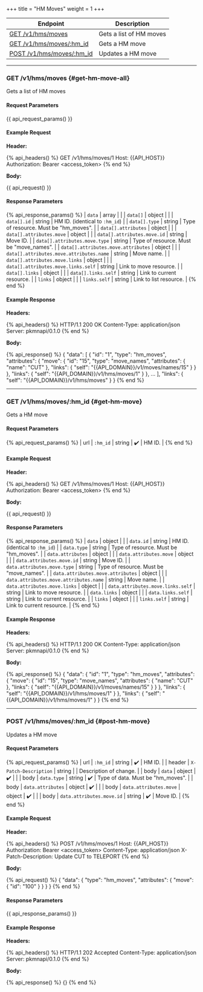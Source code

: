 +++
title = "HM Moves"
weight = 1
+++

| Endpoint                                   | Description             |
|--------------------------------------------|-------------------------|
| [GET /v1/hms/moves](#get-hm-move-all)      | Gets a list of HM moves |
| [GET /v1/hms/moves/:hm_id](#get-hm-move)   | Gets a HM move          |
| [POST /v1/hms/moves/:hm_id](#post-hm-move) | Updates a HM move       |

---

### GET /v1/hms/moves {#get-hm-move-all}

Gets a list of HM moves

#### Request Parameters

{{ api_request_params() }}

#### Example Request

**Header:**

{% api_headers() %}
GET /v1/hms/moves/1
Host: {{API_HOST}}
Authorization: Bearer <access_token>
{% end %}

**Body:**

{{ api_request() }}

#### Response Parameters

{% api_response_params() %}
| `data`                                   | array  |                                         |
| `data[]`                                 | object |                                         |
| `data[].id`                              | string | HM ID. (identical to `:hm_id`)          |
| `data[].type`                            | string | Type of resource. Must be "hm_moves".   |
| `data[].attributes`                      | object |                                         |
| `data[].attributes.move`                 | object |                                         |
| `data[].attributes.move.id`              | string | Move ID.                                |
| `data[].attributes.move.type`            | string | Type of resource. Must be "move_names". |
| `data[].attributes.move.attributes`      | object |                                         |
| `data[].attributes.move.attributes.name` | string | Move name.                              |
| `data[].attributes.move.links`           | object |                                         |
| `data[].attributes.move.links.self`      | string | Link to move resource.                  |
| `data[].links`                           | object |                                         |
| `data[].links.self`                      | string | Link to current resource.               |
| `links`                                  | object |                                         |
| `links.self`                             | string | Link to list resource.                  |
{% end %}

#### Example Response

**Headers:**

{% api_headers() %}
HTTP/1.1 200 OK
Content-Type: application/json
Server: pkmnapi/0.1.0
{% end %}

**Body:**

{% api_response() %}
{
    "data": [
        {
            "id": "1",
            "type": "hm_moves",
            "attributes": {
                "move": {
                    "id": "15",
                    "type": "move_names",
                    "attributes": {
                        "name": "CUT"
                    },
                    "links": {
                        "self": "{{API_DOMAIN}}/v1/moves/names/15"
                    }
                }
            },
            "links": {
                "self": "{{API_DOMAIN}}/v1/hms/moves/1"
            }
        },
        ...
    ],
    "links": {
        "self": "{{API_DOMAIN}}/v1/hms/moves"
    }
}
{% end %}

---

### GET /v1/hms/moves/:hm_id {#get-hm-move}

Gets a HM move

#### Request Parameters

{% api_request_params() %}
| url | `:hm_id` | string | ✔️ | HM ID. |
{% end %}

#### Example Request

**Header:**

{% api_headers() %}
GET /v1/hms/moves/1
Host: {{API_HOST}}
Authorization: Bearer <access_token>
{% end %}

**Body:**

{{ api_request() }}

#### Response Parameters

{% api_response_params() %}
| `data`                                 | object |                                         |
| `data.id`                              | string | HM ID. (identical to `:hm_id`)          |
| `data.type`                            | string | Type of resource. Must be "hm_moves".   |
| `data.attributes`                      | object |                                         |
| `data.attributes.move`                 | object |                                         |
| `data.attributes.move.id`              | string | Move ID.                                |
| `data.attributes.move.type`            | string | Type of resource. Must be "move_names". |
| `data.attributes.move.attributes`      | object |                                         |
| `data.attributes.move.attributes.name` | string | Move name.                              |
| `data.attributes.move.links`           | object |                                         |
| `data.attributes.move.links.self`      | string | Link to move resource.                  |
| `data.links`                           | object |                                         |
| `data.links.self`                      | string | Link to current resource.               |
| `links`                                | object |                                         |
| `links.self`                           | string | Link to current resource.               |
{% end %}

#### Example Response

**Headers:**

{% api_headers() %}
HTTP/1.1 200 OK
Content-Type: application/json
Server: pkmnapi/0.1.0
{% end %}

**Body:**

{% api_response() %}
{
    "data": {
        "id": "1",
        "type": "hm_moves",
        "attributes": {
            "move": {
                "id": "15",
                "type": "move_names",
                "attributes": {
                    "name": "CUT"
                },
                "links": {
                    "self": "{{API_DOMAIN}}/v1/moves/names/15"
                }
            }
        },
        "links": {
            "self": "{{API_DOMAIN}}/v1/hms/moves/1"
        }
    },
    "links": {
        "self": "{{API_DOMAIN}}/v1/hms/moves/1"
    }
}
{% end %}

---

### POST /v1/hms/moves/:hm_id {#post-hm-move}

Updates a HM move

#### Request Parameters

{% api_request_params() %}
| url    | `:hm_id`                  | string | ✔️ | HM ID.                            |
| header | `X-Patch-Description`     | string |   | Description of change.            |
| body   | `data`                    | object | ✔️ |                                   |
| body   | `data.type`               | string | ✔️ | Type of data. Must be "hm_moves". |
| body   | `data.attributes`         | object | ✔️ |                                   |
| body   | `data.attributes.move`    | object | ✔️ |                                   |
| body   | `data.attributes.move.id` | string | ✔️ | Move ID.                          |
{% end %}

#### Example Request

**Header:**

{% api_headers() %}
POST /v1/hms/moves/1
Host: {{API_HOST}}
Authorization: Bearer <access_token>
Content-Type: application/json
X-Patch-Description: Update CUT to TELEPORT
{% end %}

**Body:**

{% api_request() %}
{
    "data": {
        "type": "hm_moves",
        "attributes": {
            "move": {
                "id": "100"
            }
        }
    }
}
{% end %}

#### Response Parameters

{{ api_response_params() }}

#### Example Response

**Headers:**

{% api_headers() %}
HTTP/1.1 202 Accepted
Content-Type: application/json
Server: pkmnapi/0.1.0
{% end %}

**Body:**

{% api_response() %}
{}
{% end %}
